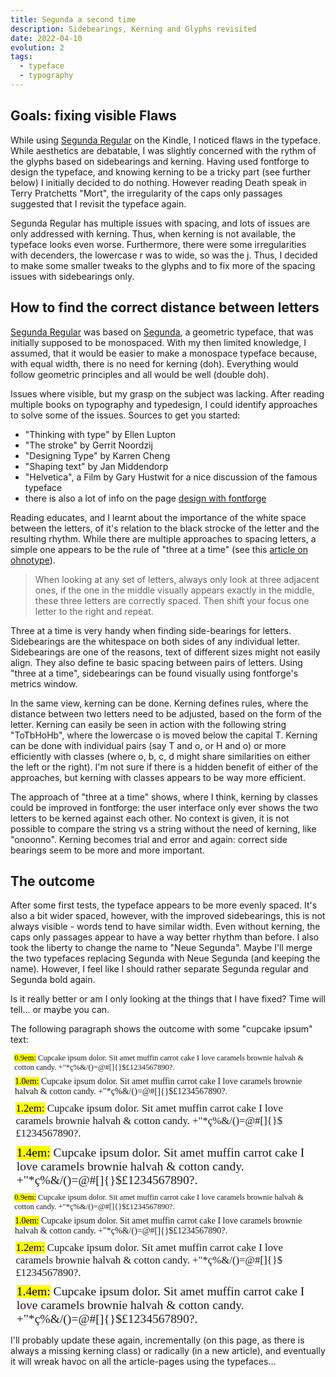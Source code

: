 ```yaml
---
title: Segunda a second time
description: Sidebearings, Kerning and Glyphs revisited
date: 2022-04-10
evolution: 2
tags:
  - typeface
  - typography
---
```


## Goals: fixing visible Flaws

While using [Segunda Regular](/articles/20210327_Type_segunda_regular/) on the Kindle, I noticed flaws in the typeface. While aesthetics are debatable, I was slightly concerned with the rythm of the glyphs based on sidebearings and kerning. Having used fontforge to design the typeface, and knowing kerning to be a tricky part (see further below) I initially decided to do nothing. However reading Death speak in Terry Pratchetts "Mort", the irregularity of the caps only passages suggested that I revisit the typeface again. 

Segunda Regular has multiple issues with spacing, and lots of issues are only addressed with kerning. Thus, when kerning is not available, the typeface looks even worse. Furthermore, there were some irregularities with decenders, the lowercase r was to wide, so was the j. Thus, I decided to make some smaller tweaks to the glyphs and to fix more of the spacing issues with sidebearings only. 

## How to find the correct distance between letters

[Segunda Regular](/articles/20210327_Type_segunda_regular/) was based on [Segunda](/articles/20210327_Type_segunda/), a geometric typeface, that was initially supposed to be monospaced. With my then limited knowledge, I assumed, that it would be easier to make a monospace typeface because, with equal width, there is no need for kerning (doh). Everything would follow geometric principles and all would be well (double doh). 

Issues where visible, but my grasp on the subject was lacking. After reading multiple books on typography and typedesign, I could identify approaches to solve some of the issues. Sources to get you started: 
- "Thinking with type" by Ellen Lupton
- "The stroke" by Gerrit Noordzij
- "Designing Type" by Karren Cheng
- "Shaping text" by Jan Middendorp
- "Helvetica", a Film by Gary Hustwit for a nice discussion of the famous typeface
- there is also a lot of info on the page [design with fontforge](http://designwithfontforge.com) 

Reading educates, and I learnt about the importance of the white space between the letters, of it's relation to the black strocke of the letter and the resulting rhythm. While there are multiple approaches to spacing letters, a simple one appears to be the rule of "three at a time" (see this [article on ohnotype](https://ohnotype.co/blog/spacing)). 

> When looking at any set of letters, always only look at three adjacent ones, if the one in the middle visually appears exactly in the middle, these three letters are correctly spaced. Then shift your focus one letter to the right and repeat. 

Three at a time is very handy when finding side-bearings for letters. Sidebearings are the whitespace on both sides of any individual letter. Sidebearings are one of the reasons, text of different sizes might not easily align. They also define te basic spacing between pairs of letters. Using "three at a time", sidebearings can be found visually using fontforge's metrics window.

In the same view, kerning can be done. Kerning defines rules, where the distance between two letters need to be adjusted, based on the form of the letter. Kerning can easily be seen in action with the following string "ToTbHoHb", where the lowercase o is moved below the capital T. Kerning can be done with individual pairs (say T and o, or H and o) or more efficiently with classes (where o, b, c, d might share similarities on either the left or the right). I'm not sure if there is a hidden benefit of either of the approaches, but kerning with classes appears to be way more efficient.

The approach of "three at a time" shows, where I think, kerning by classes could be improved in fontforge: the user interface only ever shows the two letters to be kerned against each other. No context is given, it is not possible to compare the string vs a string without the need of kerning, like "onoonno". Kerning becomes trial and error and again: correct side bearings seem to be more and more important. 

## The outcome
After some first tests, the typeface appears to be more evenly spaced. It's also a bit wider spaced, however, with the improved sidebearings, this is not always visible - words tend to have similar width. Even without kerning, the caps only passages appear to have a way better rhythm than before. I also took the liberty to change the name to "Neue Segunda". Maybe I'll merge the two typefaces replacing Segunda with Neue Segunda (and keeping the name). However, I feel like I should rather separate Segunda regular and Segunda bold again. 

Is it really better or am I only looking at the things that I have fixed? Time will tell... or maybe you can. 

The following paragraph shows the outcome with some "cupcake ipsum" text: 

<style>
@font-face {
  font-family: 'neuesegunda';
  src: url('/articles/20220410_segundaNeue/neuesegunda-regular.woff2') format('woff2'),
       url('/articles/20220410_segundaNeue/neuesegunda-regular.woff') format('woff');
  font-weight: normal;
  font-style: normal;

}
</style>

<div class="text_sample">
<p style="font-family:'neuesegunda';font-weight:normal;font-size:0.9em; margin: 0.5em"> <mark>0.9em:</mark> Cupcake ipsum dolor. Sit amet muffin carrot cake I love caramels brownie halvah & cotton candy. +"*ç%&/()=@#[]{}$£1234567890?. </p>
<p style="font-family:'neuesegunda';font-weight:normal;font-size:1em; margin: 0.5em"> <mark>1.0em:</mark> Cupcake ipsum dolor. Sit amet muffin carrot cake I love caramels brownie halvah & cotton candy. +"*ç%&/()=@#[]{}$£1234567890?. </p>
<p style="font-family:'neuesegunda';font-weight:normal;font-size:1.2em; margin: 0.5em"> <mark>1.2em:</mark> Cupcake ipsum dolor. Sit amet muffin carrot cake I love caramels brownie halvah & cotton candy. +"*ç%&/()=@#[]{}$£1234567890?. </p>
<p style="font-family:'neuesegunda';font-weight:normal;font-size:1.4em; margin: 0.5em"> <mark>1.4em:</mark> Cupcake ipsum dolor. Sit amet muffin carrot cake I love caramels brownie halvah & cotton candy. +"*ç%&/()=@#[]{}$£1234567890?. </p>
</div>
<div class="text_sample_inverted">
<p style="font-family:'neuesegunda';font-weight:normal;font-size:0.9em; margin: 0.5em"> <mark>0.9em:</mark> Cupcake ipsum dolor. Sit amet muffin carrot cake I love caramels brownie halvah & cotton candy. +"*ç%&/()=@#[]{}$£1234567890?. </p>
<p style="font-family:'neuesegunda';font-weight:normal;font-size:1em; margin: 0.5em"> <mark>1.0em:</mark> Cupcake ipsum dolor. Sit amet muffin carrot cake I love caramels brownie halvah & cotton candy. +"*ç%&/()=@#[]{}$£1234567890?. </p>
<p style="font-family:'neuesegunda';font-weight:normal;font-size:1.2em; margin: 0.5em"> <mark>1.2em:</mark> Cupcake ipsum dolor. Sit amet muffin carrot cake I love caramels brownie halvah & cotton candy. +"*ç%&/()=@#[]{}$£1234567890?. </p>
<p style="font-family:'neuesegunda';font-weight:normal;font-size:1.4em; margin: 0.5em"> <mark>1.4em:</mark> Cupcake ipsum dolor. Sit amet muffin carrot cake I love caramels brownie halvah & cotton candy. +"*ç%&/()=@#[]{}$£1234567890?. </p>
</div>

I'll probably update these again, incrementally (on this page, as there is always a missing kerning class) or radically (in a new article), and eventually it will wreak havoc on all the article-pages using the typefaces...